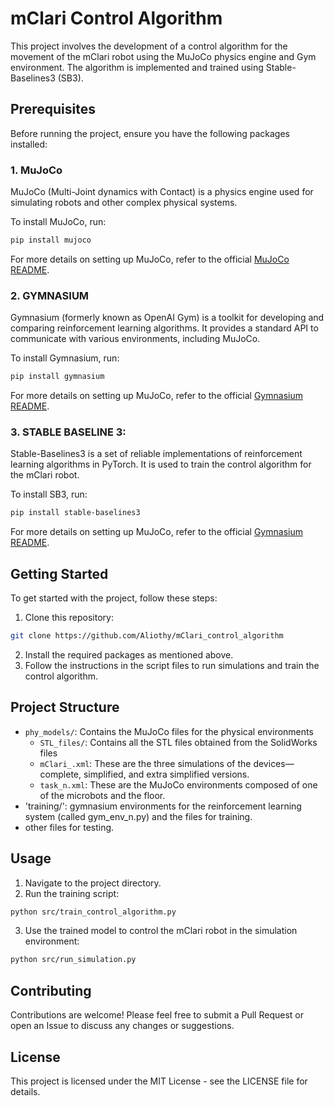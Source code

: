 # mClari Control Algorithm

This project involves the development of a control algorithm for the movement of the mClari robot using the MuJoCo physics engine and Gym environment. The algorithm is implemented and trained using Stable-Baselines3 (SB3).

## Prerequisites

Before running the project, ensure you have the following packages installed:

### 1. MuJoCo

MuJoCo (Multi-Joint dynamics with Contact) is a physics engine used for simulating robots and other complex physical systems.

To install MuJoCo, run:

```bash
pip install mujoco
```
For more details on setting up MuJoCo, refer to the official [MuJoCo README](https://github.com/google-deepmind/mujoco/blob/main/README.md).

### 2. GYMNASIUM

Gymnasium (formerly known as OpenAI Gym) is a toolkit for developing and comparing reinforcement learning algorithms. It provides a standard API to communicate with various environments, including MuJoCo.

To install Gymnasium, run:

```bash
pip install gymnasium
```
For more details on setting up MuJoCo, refer to the official [Gymnasium README](https://github.com/Farama-Foundation/Gymnasium).


### 3. STABLE BASELINE 3:

Stable-Baselines3 is a set of reliable implementations of reinforcement learning algorithms in PyTorch. It is used to train the control algorithm for the mClari robot.

To install SB3, run:

```bash
pip install stable-baselines3
```
For more details on setting up MuJoCo, refer to the official [Gymnasium README](https://github.com/DLR-RM/stable-baselines3).

## Getting Started
To get started with the project, follow these steps:

1. Clone this repository:
```bash
git clone https://github.com/Aliothy/mClari_control_algorithm
```
2. Install the required packages as mentioned above.
3. Follow the instructions in the script files to run simulations and train the control algorithm.

## Project Structure

- `phy_models/`: Contains the MuJoCo files for the physical environments
  - `STL_files/`: Contains all the STL files obtained from the SolidWorks files
  - `mClari_.xml`: These are the three simulations of the devices—complete, simplified, and extra simplified versions.
  - `task_n.xml`: These are the MuJoCo environments composed of one of the microbots and the floor.
- 'training/': gymnasium environments for the reinforcement learning system (called gym_env_n.py) and the files for training.
- other files for testing.
  
## Usage
1. Navigate to the project directory.
2. Run the training script:
```bash
python src/train_control_algorithm.py
```
3. Use the trained model to control the mClari robot in the simulation environment:
```bash
python src/run_simulation.py
```

## Contributing
Contributions are welcome! Please feel free to submit a Pull Request or open an Issue to discuss any changes or suggestions.

## License
This project is licensed under the MIT License - see the LICENSE file for details.

